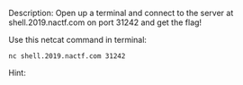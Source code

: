Description:
Open up a terminal and connect to the server at shell.2019.nactf.com on port 31242 and get the flag!

Use this netcat command in terminal:

`nc shell.2019.nactf.com 31242`

Hint:
